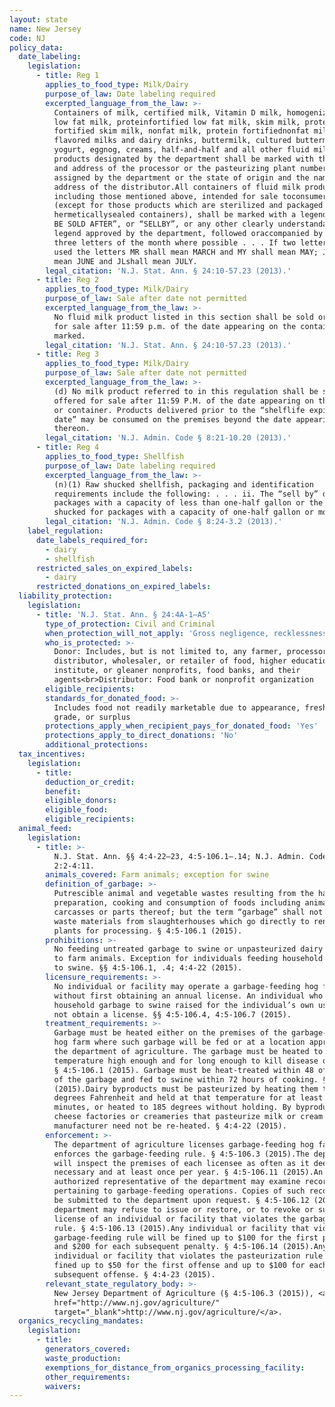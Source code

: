 ```yaml
---
layout: state
name: New Jersey
code: NJ
policy_data:
  date_labeling:
    legislation:
      - title: Reg 1
        applies_to_food_type: Milk/Dairy
        purpose_of_law: Date labeling required
        excerpted_language_from_the_law: >-
          Containers of milk, certified milk, Vitamin D milk, homogenized milk,
          low fat milk, proteinfortified low fat milk, skim milk, protein
          fortified skim milk, nonfat milk, protein fortifiednonfat milk,
          flavored milks and dairy drinks, buttermilk, cultured buttermilk,
          yogurt, eggnog, creams, half-and-half and all other fluid milk
          products designated by the department shall be marked with the name
          and address of the processor or the pasteurizing plant number as
          assigned by the department or the state of origin and the name and
          address of the distributor.All containers of fluid milk products,
          including those mentioned above, intended for sale toconsumers,
          (except for those products which are sterilized and packaged in
          hermeticallysealed containers), shall be marked with a legend “NOT TO
          BE SOLD AFTER”, or “SELLBY”, or any other clearly understandable
          legend approved by the department, followed oraccompanied by the first
          three letters of the month where possible . . . If two letters are
          used the letters MR shall mean MARCH and MY shall mean MAY; JN shall
          mean JUNE and JLshall mean JULY.
        legal_citation: 'N.J. Stat. Ann. § 24:10-57.23 (2013).'
      - title: Reg 2
        applies_to_food_type: Milk/Dairy
        purpose_of_law: Sale after date not permitted
        excerpted_language_from_the_law: >-
          No fluid milk product listed in this section shall be sold or offered
          for sale after 11:59 p.m. of the date appearing on the containers so
          marked.
        legal_citation: 'N.J. Stat. Ann. § 24:10-57.23 (2013).'
      - title: Reg 3
        applies_to_food_type: Milk/Dairy
        purpose_of_law: Sale after date not permitted
        excerpted_language_from_the_law: >-
          (d) No milk product referred to in this regulation shall be sold or
          offered for sale after 11:59 P.M. of the date appearing on the package
          or container. Products delivered prior to the “shelflife expiration
          date” may be consumed on the premises beyond the date appearing
          thereon.
        legal_citation: 'N.J. Admin. Code § 8:21-10.20 (2013).'
      - title: Reg 4
        applies_to_food_type: Shellfish
        purpose_of_law: Date labeling required
        excerpted_language_from_the_law: >-
          (n)(1) Raw shucked shellfish, packaging and identification
          requirements include the following: . . . ii. The “sell by” date for
          packages with a capacity of less than one-half gallon or the date
          shucked for packages with a capacity of one-half gallon or more.
        legal_citation: 'N.J. Admin. Code § 8:24-3.2 (2013).'
    label_regulation:
      date_labels_required_for:
        - dairy
        - shellfish
      restricted_sales_on_expired_labels:
        - dairy
      restricted_donations_on_expired_labels:
  liability_protection:
    legislation:
      - title: 'N.J. Stat. Ann. § 24:4A-1—A5'
        type_of_protection: Civil and Criminal
        when_protection_will_not_apply: 'Gross negligence, recklessness, or knowing misconduct'
        who_is_protected: >-
          Donor: Includes, but is not limited to, any farmer, processor,
          distributor, wholesaler, or retailer of food, higher education
          institute, or gleaner nonprofits, food banks, and their
          agents<br>Distributor: Food bank or nonprofit organization
        eligible_recipients:
        standards_for_donated_food: >-
          Includes food not readily marketable due to appearance, freshness,
          grade, or surplus
        protections_apply_when_recipient_pays_for_donated_food: 'Yes'
        protections_apply_to_direct_donations: 'No'
        additional_protections:
  tax_incentives:
    legislation:
      - title:
        deduction_or_credit:
        benefit:
        eligible_donors:
        eligible_food:
        eligible_recipients:
  animal_feed:
    legislation:
      - title: >-
          N.J. Stat. Ann. §§ 4:4-22–23, 4:5-106.1–.14; N.J. Admin. Code §
          2:2-4:11.
        animals_covered: Farm animals; exception for swine
        definition_of_garbage: >-
          Putrescible animal and vegetable wastes resulting from the handling,
          preparation, cooking and consumption of foods including animal
          carcasses or parts thereof; but the term “garbage” shall not apply to
          waste materials from slaughterhouses which go directly to rendering
          plants for processing. § 4:5-106.1 (2015).
        prohibitions: >-
          No feeding untreated garbage to swine or unpasteurized dairy products
          to farm animals. Exception for individuals feeding household garbage
          to swine. §§ 4:5-106.1, .4; 4:4-22 (2015).
        licensure_requirements: >-
          No individual or facility may operate a garbage-feeding hog farm
          without first obtaining an annual license. An individual who feeds
          household garbage to swine raised for the individual’s own use need
          not obtain a license. §§ 4:5-106.4, 4:5-106.7 (2015).
        treatment_requirements: >-
          Garbage must be heated either on the premises of the garbage-feeding
          hog farm where such garbage will be fed or at a location approved by
          the department of agriculture. The garbage must be heated to a
          temperature high enough and for long enough to kill disease organisms.
          § 4:5-106.1 (2015). Garbage must be heat-treated within 48 of receipt
          of the garbage and fed to swine within 72 hours of cooking. § 2:2-4.11
          (2015).Dairy byproducts must be pasteurized by heating them to 145
          degrees Fahrenheit and held at that temperature for at least 30
          minutes, or heated to 185 degrees without holding. By byproducts from
          cheese factories or creameries that pasteurize milk or cream prior to
          manufacturer need not be re-heated. § 4:4-22 (2015).
        enforcement: >-
          The department of agriculture licenses garbage-feeding hog farms and
          enforces the garbage-feeding rule. § 4:5-106.3 (2015).The department
          will inspect the premises of each licensee as often as it deems
          necessary and at least once per year. § 4:5-106.11 (2015).An
          authorized representative of the department may examine records
          pertaining to garbage-feeding operations. Copies of such records shall
          be submitted to the department upon request. § 4:5-106.12 (2015).The
          department may refuse to issue or restore, or to revoke or suspend the
          license of an individual or facility that violates the garbage-feeding
          rule. § 4:5-106.13 (2015).Any individual or facility that violates the
          garbage-feeding rule will be fined up to $100 for the first penalty
          and $200 for each subsequent penalty. § 4:5-106.14 (2015).Any
          individual or facility that violates the pasteurization rule will be
          fined up to $50 for the first offense and up to $100 for each
          subsequent offense. § 4:4-23 (2015).
        relevant_state_regulatory_body: >-
          New Jersey Department of Agriculture (§ 4:5-106.3 (2015)), <a
          href="http://www.nj.gov/agriculture/"
          target="_blank">http://www.nj.gov/agriculture/</a>.
  organics_recycling_mandates:
    legislation:
      - title:
        generators_covered:
        waste_production:
        exemptions_for_distance_from_organics_processing_facility:
        other_requirements:
        waivers:
---
```


